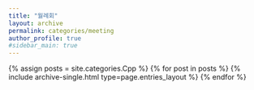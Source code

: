 ```yaml
---
title: "월례회"
layout: archive
permalink: categories/meeting
author_profile: true
#sidebar_main: true
---
```



{% assign posts = site.categories.Cpp %}
{% for post in posts %} {% include archive-single.html type=page.entries_layout %} {% endfor %}